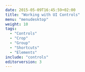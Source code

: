 ```yaml
---
date: 2015-05-09T16:45:59+02:00
title: "Working with UI Controls"
menu: "menudesktop"
weight: 10
tags:
  - "Controls"
  - "Crop"
  - "Group"
  - "Shortcuts"
  - "Elements"
include: "controls"
editorversion: 3
---
```

